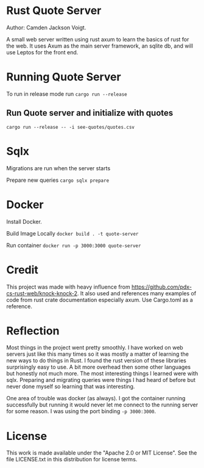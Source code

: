 # Rust Quote Server
Author: Camden Jackson Voigt.

A small web server written using rust axum to learn the basics of rust for the web. It uses Axum as the main server framework, an sqlite db, and will use Leptos for the front end.

# Running Quote Server
To run in release mode run
`cargo run --release`

## Run Quote server and initialize with quotes
`cargo run --release -- -i see-quotes/quotes.csv`

# Sqlx
Migrations are run when the server starts

Prepare new queries
`cargo sqlx prepare`

# Docker
Install Docker.

Build Image Locally
`docker build . -t quote-server`

Run container
`docker run -p 3000:3000 quote-server`

# Credit
This project was made with heavy influence from https://github.com/pdx-cs-rust-web/knock-knock-2. It also used and references many examples of code from rust crate documentation especially axum.
Use Cargo.toml as a reference.

# Reflection
Most things in the project went pretty smoothly. I have worked on web servers just like this many times so it was mostly a matter of learning the new ways to do things in Rust. I found the rust version of these libraries surprisingly easy to use. A bit more overhead then some other languages but honestly not much more. The most interesting things I learned were with sqlx. Preparing and migrating queries were things I had heard of before but never done myself so learning that was interesting. 

One area of trouble was docker (as always). I got the container running successfully but running it would never let me connect to the running server for some reason. I was using the port binding `-p 3000:3000`.

# License
This work is made available under the "Apache 2.0 or MIT License". See the file LICENSE.txt in this distribution for license terms.
